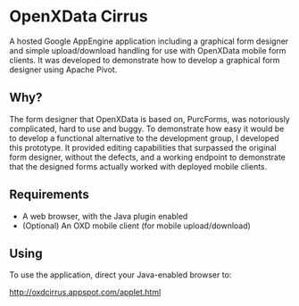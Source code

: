# OpenXData Cirrus

A hosted Google AppEngine application including a graphical form designer and
simple upload/download handling for use with OpenXData mobile form clients. It
was developed to demonstrate how to develop a graphical form designer using
Apache Pivot.

## Why?

The form designer that OpenXData is based on, PurcForms, was notoriously
complicated, hard to use and buggy. To demonstrate how easy it would be to
develop a functional alternative to the development group, I developed this
prototype. It provided editing capabilities that surpassed the original form
designer, without the defects, and a working endpoint to demonstrate that the
designed forms actually worked with deployed mobile clients.

## Requirements

  * A web browser, with the Java plugin enabled
  * (Optional) An OXD mobile client (for mobile upload/download)

## Using

To use the application, direct your Java-enabled browser to:

http://oxdcirrus.appspot.com/applet.html

